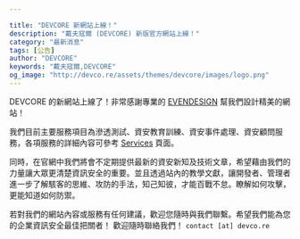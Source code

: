 ```yaml
---

title: "DEVCORE 新網站上線！"
description: "戴夫寇爾 (DEVCORE) 新版官方網站上線！"
category: "最新消息"
tags: [公告]
author: "DEVCORE"
keywords: "戴夫寇爾,DEVCORE"
og_image: "http://devco.re/assets/themes/devcore/images/logo.png"
---
```



DEVCORE 的新網站上線了！非常感謝專業的 [EVENDESIGN](http://evendesign.tw/) 幫我們設計精美的網站！

我們目前主要服務項目為滲透測試、資安教育訓練、資安事件處理、資安顧問服務，各項服務的詳細內容可參考 [Services](http://devco.re/services/penetration-test) 頁面。

同時，在官網中我們將會不定期提供最新的資安新知及技術文章，希望藉由我們的力量讓大眾更清楚資訊安全的重要。並且透過站內的教學文獻，讓開發者、管理者進一步了解駭客的思維、攻防的手法，知己知彼，才能百戰不怠。瞭解如何攻擊，更能知道如何防禦。

若對我們的網站內容或服務有任何建議，歡迎您隨時與我們聯繫。希望我們能為您的企業資訊安全最佳把關者！
歡迎隨時聯絡我們！ `contact [at] devco.re`
